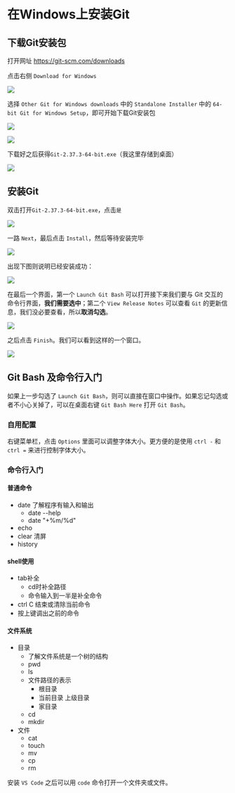 # 在Windows上安装Git

## 下载Git安装包

打开网址 https://git-scm.com/downloads

点击右侧 `Download for Windows`

![](./media/install-win-0.png)

选择 `Other Git for Windows downloads` 中的 `Standalone Installer` 中的 `64-bit Git for Windows Setup`，即可开始下载Git安装包

![](./media/install-win-1.png)

![](./media/install-win-2.png)

下载好之后获得`Git-2.37.3-64-bit.exe`（我这里存储到桌面）

![](./media/install-win-3.png)

## 安装Git

双击打开`Git-2.37.3-64-bit.exe`，点击`是`

![](./media/install-win-4.png)

一路 `Next`，最后点击 `Install`，然后等待安装完毕

![](./media/install-win-5.png)

出现下图则说明已经安装成功：

![](./media/install-win-6.png)

在最后一个界面，第一个 `Launch Git Bash` 可以打开接下来我们要与 Git 交互的命令行界面，**我们需要选中**；第二个 `View Release Notes` 可以查看 `Git` 的更新信息，我们没必要查看，所以**取消勾选**。

![](./media/install-win-7.png)

之后点击 `Finish`。我们可以看到这样的一个窗口。

![](./media/install-win-8.png)

## Git Bash 及命令行入门

如果上一步勾选了 `Launch Git Bash`，则可以直接在窗口中操作。如果忘记勾选或者不小心关掉了，可以在桌面右键 `Git Bash Here` 打开 `Git Bash`。

### 自用配置

右键菜单栏，点击 `Options` 里面可以调整字体大小。更方便的是使用 `ctrl -` 和 `ctrl =` 来进行控制字体大小。

### 命令行入门

#### 普通命令

- date 了解程序有输入和输出
    - date --help
    - date "+%m/%d"
- echo
- clear 清屏
- history

#### shell使用

- tab补全
    - cd时补全路径
    - 命令输入到一半是补全命令
- ctrl C 结束或清除当前命令
- 按上键调出之前的命令

#### 文件系统

- 目录
    - 了解文件系统是一个树的结构
    - pwd
    - ls
    - 文件路径的表示
        - 根目录
        - 当前目录 上级目录
        - 家目录
    - cd
    - mkdir
- 文件
    - cat
    - touch
    - mv
    - cp
    - rm

安装 `VS Code` 之后可以用 `code` 命令打开一个文件夹或文件。
